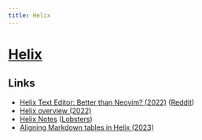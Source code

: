 ```yaml
---
title: Helix
---
```


# [Helix](https://helix-editor.com/)

## Links

- [Helix Text Editor: Better than Neovim? (2022)](https://www.youtube.com/watch?v=9Zj-wiQ9_Xw) ([Reddit](https://www.reddit.com/r/neovim/comments/tuitnw/helix_text_editor/))
- [Helix overview (2022)](https://www.youtube.com/watch?v=xHebvTGOdH8)
- [Helix Notes](https://wiki.alopex.li/HelixNotes) ([Lobsters](https://lobste.rs/s/nvoikx/helix_notes))
- [Aligning Markdown tables in Helix (2023)](https://bytes.zone/posts/aligning-markdown-tables-in-helix/)
